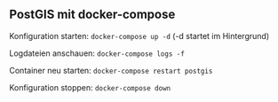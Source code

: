 ## PostGIS mit docker-compose

Konfiguration starten:
`docker-compose up -d`
(-d startet im Hintergrund)

Logdateien anschauen:
`docker-compose logs -f`

Container neu starten:
`docker-compose restart postgis`

Konfiguration stoppen:
`docker-compose down`